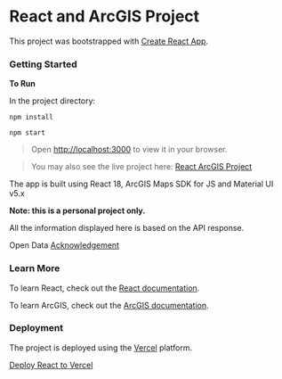 # React and ArcGIS Project

This project was bootstrapped with [Create React App](https://github.com/facebook/create-react-app).

### Getting Started

**To Run** 

In the project directory:

```
npm install

npm start
```

> Open [http://localhost:3000](http://localhost:3000) to view it in your browser.

> You may also see the live project here: [React ArcGIS Project](http://reactjs-18-arcgis-js-4x.vercel.app)

The app is built using React 18, ArcGIS Maps SDK for JS and Material UI v5.x


**Note: this is a personal project only.**

All the information displayed here is based on the API response.

Open Data [Acknowledgement](https://data.torontopolice.on.ca/datasets/TorontoPS::major-crime-indicators-open-data/about)

### Learn More

To learn React, check out the [React documentation](https://reactjs.org/learn).

To learn ArcGIS, check out the [ArcGIS documentation](https://developers.arcgis.com/documentation/).

### Deployment

The project is deployed using the [Vercel](https://vercel.com/) platform.

[Deploy React to Vercel](https://vercel.com/guides/deploying-react-with-vercel#deploy-react-to-vercel)